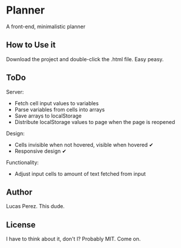 # Planner
A front-end, minimalistic planner

## How to Use it
Download the project and double-click the .html file. Easy peasy. 

## ToDo

Server:
- Fetch cell input values to variables
- Parse variables from cells into arrays
- Save arrays to localStorage
- Distribute localStorage values to page when the page is reopened

Design:
- Cells invisible when not hovered, visible when hovered ✔
- Responsive design ✔

Functionality:
- Adjust input cells to amount of text fetched from input

##

## Author
Lucas Perez. This dude.

## License
I have to think about it, don't I? Probably MIT. Come on. 


